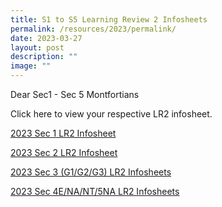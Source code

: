 ```yaml
---
title: S1 to S5 Learning Review 2 Infosheets
permalink: /resources/2023/permalink/
date: 2023-03-27
layout: post
description: ""
image: ""
---
```


Dear Sec1 - Sec 5 Montfortians

Click here to view your respective LR2 infosheet.

[2023 Sec 1 LR2 Infosheet](https://drive.google.com/drive/folders/1NxhOjfLGxqZEf8NM8vgJTXO60Qp3fsHP)

[2023 Sec 2 LR2 Infosheet](https://drive.google.com/drive/folders/1CVSmGqMJV183GRbtdMzqVS0L0nWvOmtW)

[2023 Sec 3 (G1/G2/G3) LR2 Infosheets](https://drive.google.com/drive/folders/1FoWP3XvTAPIap9pP7y8ZWIuufIGOlutM)

[2023 Sec 4E/NA/NT/5NA LR2 Infosheets](https://drive.google.com/drive/folders/1D6aSFLdHyisNQUIo7jWBTTfA6D8C1zy9)